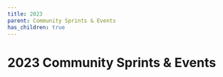 ```yaml
---
title: 2023
parent: Community Sprints & Events
has_children: true
---
```

# 2023 Community Sprints & Events
